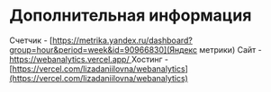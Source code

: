 # Дополнительная информация

Счетчик - [https://metrika.yandex.ru/dashboard?group=hour&period=week&id=90966830](Яндекс метрики)
Сайт - [https://webanalytics.vercel.app/ ](https://webanalytics.vercel.app/)
Хостинг - [https://vercel.com/lizadaniilovna/webanalytics](https://vercel.com/lizadaniilovna/webanalytics)